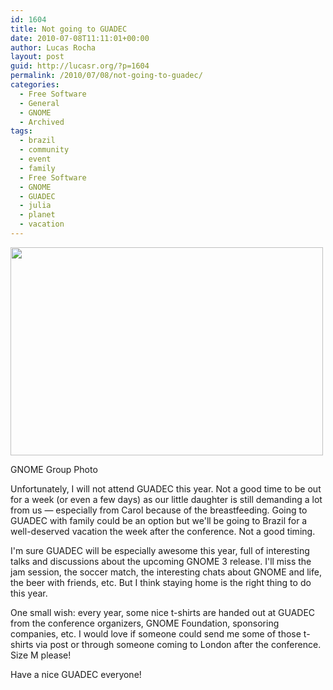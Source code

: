 ```yaml
---
id: 1604
title: Not going to GUADEC
date: 2010-07-08T11:11:01+00:00
author: Lucas Rocha
layout: post
guid: http://lucasr.org/?p=1604
permalink: /2010/07/08/not-going-to-guadec/
categories:
  - Free Software
  - General
  - GNOME
  - Archived
tags:
  - brazil
  - community
  - event
  - family
  - Free Software
  - GNOME
  - GUADEC
  - julia
  - planet
  - vacation
---
```

<div style="width: 510px" class="wp-caption alignnone">
  <a href="http://www.flickr.com/photos/lucasrocha/3913631940/"><img src="http://farm3.static.flickr.com/2667/3913631940_00176da2f1.jpg" width="500" height="333" /></a>
  <p class="wp-caption-text">
    GNOME Group Photo
  </p>
</div>

Unfortunately, I will not attend GUADEC this year. Not a good time to be out
for a week (or even a few days) as our little daughter is still demanding a lot
from us — especially from Carol because of the breastfeeding. Going to
GUADEC with family could be an option but we'll be going to Brazil for a
well-deserved vacation the week after the conference. Not a good timing.

I'm sure GUADEC will be especially awesome this year, full of interesting talks
and discussions about the upcoming GNOME 3 release. I'll miss the jam session,
the soccer match, the interesting chats about GNOME and life, the beer with
friends, etc. But I think staying home is the right thing to do this year.

One small wish: every year, some nice t-shirts are handed out at GUADEC from
the conference organizers, GNOME Foundation, sponsoring companies, etc. I would
love if someone could send me some of those t-shirts via post or through
someone coming to London after the conference. Size M please!

Have a nice GUADEC everyone!
